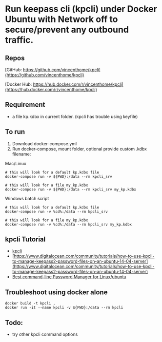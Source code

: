 # Run keepass cli  (kpcli) under Docker Ubuntu with Network off to secure/prevent any outbound traffic.

## Repos

[GitHub: https://github.com/vincenthome/kpcli](https://github.com/vincenthome/kpcli)

[Docker Hub: https://hub.docker.com/r/vincenthome/kpcli](https://hub.docker.com/r/vincenthome/kpcli)


## Requirement 
* a file kp.kdbx in current folder. (kpcli has trouble using keyfile)

## To run

1. Download docker-compose.yml
2. Run docker-compose, mount folder, optional provide custom .kdbx filename:

Mac/Linux 
```
# this will look for a default kp.kdbx file
docker-compose run -v ${PWD}:/data --rm kpcli_srv 

# this will look for a file my_kp.kdbx
docker-compose run -v ${PWD}:/data --rm kpcli_srv my_kp.kdbx
```

Windows batch script
```
# this will look for a default kp.kdbx file
docker-compose run -v %cd%:/data --rm kpcli_srv 

# this will look for a file my_kp.kdbx
docker-compose run -v %cd%:/data --rm kpcli_srv my_kp.kdbx 
```

## kpcli Tutorial

* [kpcli](http://kpcli.sourceforge.net/)
* [https://www.digitalocean.com/community/tutorials/how-to-use-kpcli-to-manage-keepass2-password-files-on-an-ubuntu-14-04-server](https://www.digitalocean.com/community/tutorials/how-to-use-kpcli-to-manage-keepass2-password-files-on-an-ubuntu-14-04-server)
* [Best command-line Password Manager for Linux/ubuntu](https://www.techinfected.net/2016/05/kpcli-best-command-line-password-manager-ubuntu-linux-mint-debian.html)

## Troubleshoot using docker alone

```
docker build -t kpcli .
docker run -it --name kpcli -v ${PWD}:/data --rm kpcli
```

## Todo: 
* try other kpcli command options

